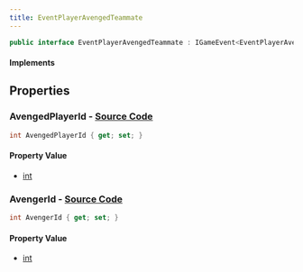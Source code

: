 ```yaml
---
title: EventPlayerAvengedTeammate
---
```


```csharp
public interface EventPlayerAvengedTeammate : IGameEvent<EventPlayerAvengedTeammate>
```

#### Implements

## Properties

### **AvengedPlayerId** - [Source Code](https://github.com/swiftly-solution/swiftlys2/blob/main/managed/src/SwiftlyS2.Generated/GameEvents/Interfaces/EventPlayerAvengedTeammate.cs#L26)

```csharp
int AvengedPlayerId { get; set; }
```

#### Property Value

- [int](https://learn.microsoft.com/dotnet/api/system.int32)

### **AvengerId** - [Source Code](https://github.com/swiftly-solution/swiftlys2/blob/main/managed/src/SwiftlyS2.Generated/GameEvents/Interfaces/EventPlayerAvengedTeammate.cs#L21)

```csharp
int AvengerId { get; set; }
```

#### Property Value

- [int](https://learn.microsoft.com/dotnet/api/system.int32)

